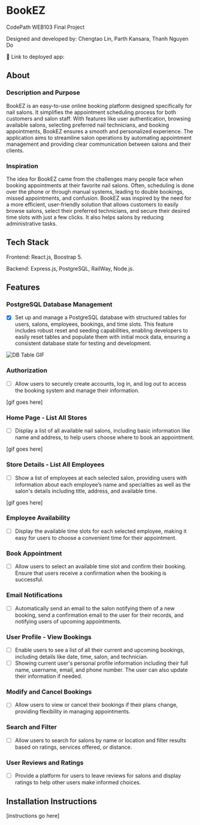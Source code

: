 # BookEZ

CodePath WEB103 Final Project

Designed and developed by: Chengtao Lin, Parth Kansara, Thanh Nguyen Do

🔗 Link to deployed app:

## About

### Description and Purpose

BookEZ is an easy-to-use online booking platform designed specifically for nail salons. It simplifies the appointment scheduling process for both customers and salon staff. With features like user authentication, browsing available salons, selecting preferred nail technicians, and booking appointments, BookEZ ensures a smooth and personalized experience. The application aims to streamline salon operations by automating appointment management and providing clear communication between salons and their clients.

### Inspiration

The idea for BookEZ came from the challenges many people face when booking appointments at their favorite nail salons. Often, scheduling is done over the phone or through manual systems, leading to double bookings, missed appointments, and confusion. BookEZ was inspired by the need for a more efficient, user-friendly solution that allows customers to easily browse salons, select their preferred technicians, and secure their desired time slots with just a few clicks. It also helps salons by reducing administrative tasks.

## Tech Stack

Frontend: React.js, Boostrap 5.

Backend: Express.js, PostgreSQL, RailWay, Node.js.

## Features

### PostgreSQL Database Management

- [x] Set up and manage a PostgreSQL database with structured tables for users, salons, employees, bookings, and time slots. This feature includes robust reset and seeding capabilities, enabling developers to easily reset tables and populate them with initial mock data, ensuring a consistent database state for testing and development.

![DB Table GIF](https://github.com/Web103-BookEZ/web103_finalproject/blob/main/gifs/db_walkthrough.gif)

### Authorization

- [ ] Allow users to securely create accounts, log in, and log out to access the booking system and manage their information.

[gif goes here]

### Home Page - List All Stores

- [ ] Display a list of all available nail salons, including basic information like name and address, to help users choose where to book an appointment.

[gif goes here]

### Store Details - List All Employees

- [ ] Show a list of employees at each selected salon, providing users with information about each employee’s name and specialties as well as the salon's details including title, address, and available time.

[gif goes here]

### Employee Availability

- [ ] Display the available time slots for each selected employee, making it easy for users to choose a convenient time for their appointment.

### Book Appointment

- [ ] Allow users to select an available time slot and confirm their booking. Ensure that users receive a confirmation when the booking is successful.

### Email Notifications

- [ ] Automatically send an email to the salon notifying them of a new booking, send a confirmation email to the user for their records, and notifying users of upcoming appointments.

### User Profile - View Bookings

- [ ] Enable users to see a list of all their current and upcoming bookings, including details like date, time, salon, and technician.
- [ ] Showing current user's personal profile information including their full name, username, email, and phone number. The user can also update their information if needed.

### Modify and Cancel Bookings

- [ ] Allow users to view or cancel their bookings if their plans change, providing flexibility in managing appointments.

### Search and Filter

- [ ] Allow users to search for salons by name or location and filter results based on ratings, services offered, or distance.

### User Reviews and Ratings

- [ ] Provide a platform for users to leave reviews for salons and display ratings to help other users make informed choices.

## Installation Instructions

[instructions go here]
